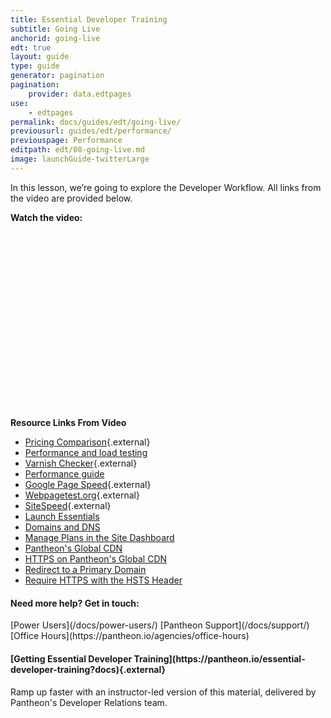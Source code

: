 ```yaml
---
title: Essential Developer Training
subtitle: Going Live
anchorid: going-live
edt: true
layout: guide
type: guide
generator: pagination
pagination:
    provider: data.edtpages
use:
    - edtpages
permalink: docs/guides/edt/going-live/
previousurl: guides/edt/performance/
previouspage: Performance
editpath: edt/08-going-live.md
image: launchGuide-twitterLarge
---
```


In this lesson, we’re going to explore the Developer Workflow. 
All links from the video are provided below.

**Watch the video:**

<script src="https://fast.wistia.com/embed/medias/azplm7zg2g.jsonp" async></script><script src="https://fast.wistia.com/assets/external/E-v1.js" async></script><div class="wistia_responsive_padding" style="padding:56.25% 0 0 0;position:relative;"><div class="wistia_responsive_wrapper" style="height:100%;left:0;position:absolute;top:0;width:100%;"><div class="wistia_embed wistia_async_azplm7zg2g videoFoam=true" style="height:100%;position:relative;width:100%"><div class="wistia_swatch" style="height:100%;left:0;opacity:0;overflow:hidden;position:absolute;top:0;transition:opacity 200ms;width:100%;"><img src="https://fast.wistia.com/embed/medias/azplm7zg2g/swatch" style="filter:blur(5px);height:100%;object-fit:contain;width:100%;" alt="preview of video with a play button" onload="this.parentNode.style.opacity=1;" /></div></div></div></div>


**Resource Links From Video**

 - [Pricing Comparison](https://pantheon.io/plans/pricing-comparison){.external}
 - [Performance and load testing](/docs/load-and-performance-testing/)
 - [Varnish Checker](http://varnishcheck.pantheon.io/){.external}
 - [Performance guide](/docs/guides/frontend-performance/)
 - [Google Page Speed](https://developers.google.com/speed/pagespeed/insights/){.external}
 - [Webpagetest.org](https://www.webpagetest.org){.external}
 - [SiteSpeed](https://www.sitespeed.io/){.external}
 - [Launch Essentials](/docs/guides/launch/)
 - [Domains and DNS](/docs/domains/)
 - [Manage Plans in the Site Dashboard](/docs/site-plan/)
 - [Pantheon's Global CDN](/docs/global-cdn/)
 - [HTTPS on Pantheon's Global CDN](/docs/https/)
 - [Redirect to a Primary Domain](/docs/redirects/#redirect-to-https)
 - [Require HTTPS with the HSTS Header](/docs/hsts/)

 <div class="enablement" markdown="1">
  <h4 class="info" markdown="1">
 Need more help? Get in touch:</h4>
 [Power Users](/docs/power-users/)
[Pantheon Support](/docs/support/)
[Office Hours](https://pantheon.io/agencies/office-hours)
</div>


<div class="enablement" markdown="1">
  <h4 class="info" markdown="1">[Getting Essential Developer Training](https://pantheon.io/essential-developer-training?docs){.external}</h4>
  Ramp up faster with an instructor-led version of this material, delivered by Pantheon's Developer Relations team.
</div>
